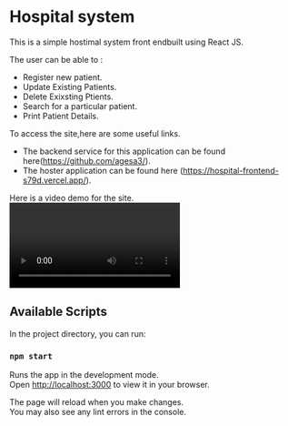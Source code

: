 # Hospital system

This is a simple hostimal system front endbuilt using React JS.

The user can be able to :

- Register new patient.
- Update Existing Patients.
- Delete Exixsting Ptients.
- Search for a particular patient.
- Print Patient Details.

To access the site,here are some useful links.
- The backend service for this application can be found here(https://github.com/agesa3/).
- The hoster application can be found here (https://hospital-frontend-s79d.vercel.app/).

Here is a video demo for the site.
<video>
</video>


## Available Scripts

In the project directory, you can run:

### `npm start`

Runs the app in the development mode.\
Open [http://localhost:3000](http://localhost:3000) to view it in your browser.

The page will reload when you make changes.\
You may also see any lint errors in the console.
